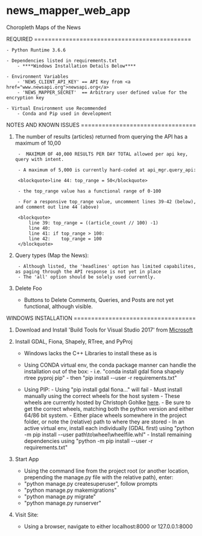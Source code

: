 # news_mapper_web_app
Choropleth Maps of the News 

REQUIRED =============================================

    - Python Runtime 3.6.6
    
    - Dependencies listed in requirements.txt
        - ****Windows Installation Details Below****
    
    - Environment Variables
        - 'NEWS_CLIENT_API_KEY' == API Key from <a href="www.newsapi.org">newsapi.org</a>
        - 'NEWS_MAPPER_SECRET'  == Arbitrary user defined value for the encryption key
    
    - Virtual Environment use Recommended
        - Conda and Pip used in development










NOTES AND KNOWN ISSUES =================================

1. The number of results (articles) returned from querying the API has a maximum of 10,00

        -  MAXIMUM OF 40,000 RESULTS PER DAY TOTAL allowed per api key, query with intent. 

        - A maximum of 5,000 is currently hard-coded at api_mgr.query_api:
        
        <blockquote>line 44: top_range = 50</blockquote>
        
        - the top_range value has a functional range of 0-100
        
        - For a responsive top_range value, uncomment lines 39-42 (below), and comment out line 44 (above)
        
        <blockquote>
            line 39: top_range = ((article_count // 100) -1)
            line 40:
            line 41: if top_range > 100:
            line 42:    top_range = 100
        </blockquote>
        
        
2. Query types (Map the News):
    
        - Although listed, the 'headlines' option has limited capabilites, as paging through the API response is not yet in place
        - The 'all' option should be solely used currently. 



3. Delete Foo

    - Buttons to Delete Comments, Queries, and Posts are not yet functional, although visible. 








WINDOWS INSTALLATION ===================================

1. Download and Install 'Build Tools for Visual Studio 2017' from <a href="https://visualstudio.microsoft.com/downloads/">Microsoft</a>



2. Install GDAL, Fiona, Shapely, RTree, and PyProj

    - Windows lacks the C++ Libraries to install these as is
    
    - Using CONDA virtual env, the conda package manner can handle the installation out of the box:
          - i.e. "conda install gdal fiona shapely rtree pyproj pip"
          - then "pip install --user -r requirements.txt"
          
    - Using PIP:
          - Using "pip install gdal fiona..." will fail
          - Must install manually using the correct wheels for the host system
          - These wheels are currently hosted by Christoph Gohlke <a href="https://www.lfd.uci.edu/~gohlke/pythonlibs/">here</a>.
                - Be sure to get the correct wheels, matching both the python version and either 64/86 bit system. 
          - Either place wheels somewhere in the project folder, or note the (relative) path to where they are stored
          - In an active virtual env, install each individually (GDAL first) using "python -m pip install --user path\to\wheel\wheelfile.whl"
          - Install remaining dependencies using "python -m pip install --user -r requirements.txt"
          
          
3. Start App
      - Using the command line from the project root (or another location, prepending the manage.py file with the relative path), enter:
      - "python manage.py createsuperuser", follow prompts
      - "python manage.py makemigrations"
      - "python manage.py migrate"
      - "python manage.py runserver"
          
4. Visit Site:
      - Using a browser, navigate to either localhost:8000 or 127.0.0.1:8000
      
      
      
      
   
